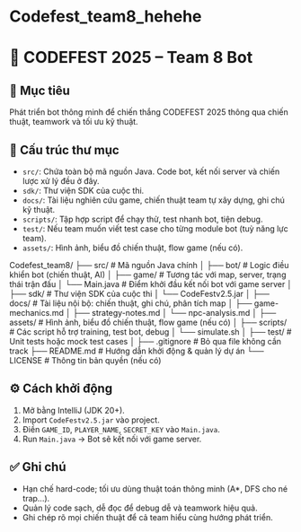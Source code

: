 # Codefest_team8_hehehe
# 🤖 CODEFEST 2025 – Team 8 Bot

## 🎯 Mục tiêu
Phát triển bot thông minh để chiến thắng CODEFEST 2025 thông qua chiến thuật, teamwork và tối ưu kỹ thuật.

## 📂 Cấu trúc thư mục
- `src/`: Chứa toàn bộ mã nguồn Java. Code bot, kết nối server và chiến lược xử lý đều ở đây.
- `sdk/`: Thư viện SDK của cuộc thi.
- `docs/`: Tài liệu nghiên cứu game, chiến thuật team tự xây dựng, ghi chú kỹ thuật.
- `scripts/`: Tập hợp script để chạy thử, test nhanh bot, tiện debug.
- `test/`: Nếu team muốn viết test case cho từng module bot (tuỳ năng lực team).
- `assets/`: Hình ảnh, biểu đồ chiến thuật, flow game (nếu có).

Codefest_team8/
├── src/                    # Mã nguồn Java chính
│   ├── bot/                # Logic điều khiển bot (chiến thuật, AI)
│   ├── game/               # Tương tác với map, server, trạng thái trận đấu
│   └── Main.java           # Điểm khởi đầu kết nối bot với game server
│
├── sdk/                    # Thư viện SDK của cuộc thi
│   └── CodeFestv2.5.jar
│
├── docs/                   # Tài liệu nội bộ: chiến thuật, ghi chú, phân tích map
│   ├── game-mechanics.md
│   ├── strategy-notes.md
│   └── npc-analysis.md
│
├── assets/                 # Hình ảnh, biểu đồ chiến thuật, flow game (nếu có)
│
├── scripts/                # Các script hỗ trợ training, test bot, debug
│   └── simulate.sh
│
├── test/                   # Unit tests hoặc mock test cases
│
├── .gitignore              # Bỏ qua file không cần track
├── README.md               # Hướng dẫn khởi động & quản lý dự án
└── LICENSE                 # Thông tin bản quyền (nếu có)


## ⚙️ Cách khởi động
1. Mở bằng IntelliJ (JDK 20+).
2. Import `CodeFestv2.5.jar` vào project.
3. Điền `GAME_ID`, `PLAYER_NAME`, `SECRET_KEY` vào `Main.java`.
4. Run `Main.java` → Bot sẽ kết nối với game server.

## ✅ Ghi chú
- Hạn chế hard-code; tối ưu dùng thuật toán thông minh (A*, DFS cho né trap...).
- Quản lý code sạch, dễ đọc để debug dễ và teamwork hiệu quả.
- Ghi chép rõ mọi chiến thuật để cả team hiểu cùng hướng phát triển.

